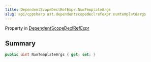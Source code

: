 ```yaml
---
title: DependentScopeDeclRefExpr.NumTemplateArgs
slug: api/cppsharp.ast.dependentscopedeclrefexpr.numtemplateargs
---
```

Property in [DependentScopeDeclRefExpr](/api/cppsharp/ast/dependentscopedeclrefexpr)

## Summary



```csharp
public uint NumTemplateArgs { get; set; }
```

